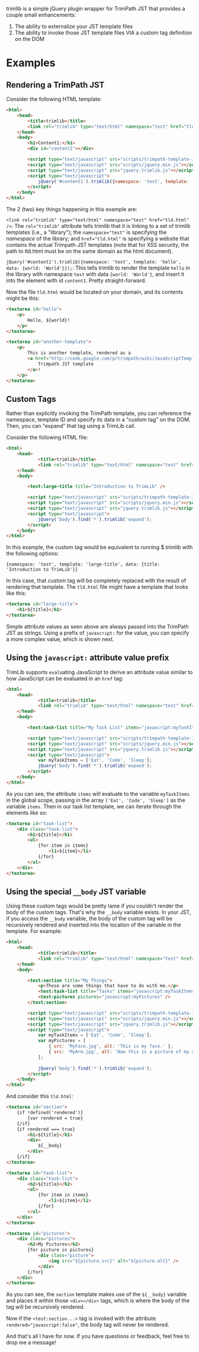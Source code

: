 trimlib is a simple jQuery plugin wrapper for TrimPath JST that provides a couple small enhancements:

1. The ability to externalize your JST template files
2. The ability to invoke those JST template files VIA a custom tag definition on the DOM

Examples
=========

Rendering a TrimPath JST
-------------------------

Consider the following HTML template:

```html
<html>
	<head>
		<title>trimlib</title>
		<link rel="trimlib" type="text/html" namespace="test" href="tld.html" />
	</head>
	<body>
		<h1>Content1:</h1>
		<div id="content1"></div>

		<script type="text/javascript" src="scripts/trimpath-template-1.0.38.js"></script>
		<script type="text/javascript" src="scripts/jquery.min.js"></script>
		<script type="text/javascript" src="jquery.trimlib.js"></script>
		<script type="text/javascript">
			jQuery('#content1').trimlib({namespace: 'test', template: 'hello', data: {world: 'World'}});
		</script>
	</body>
</html>
```

The 2 (two) key things happening in this example are:

`<link rel="trimlib" type="text/html" namespace="test" href="tld.html" />`: The `rel="trimlib"`
attribute tells trimlib that it is linking to a set of trimlib templates (i.e., a "library"); the 
`namespace="test"` is specifying the *namespace* of the library; and `href="tld.html"` is specifying
a website that contains the actual Trimpath JST templates (note that for XSS security, the path to
tld.html must be on the same domain as the html document).

`jQuery('#content1').trimlib({namespace: 'test', template: 'hello', data: {world: 'World'}});`: This
tells trimlib to render the template `hello` in the library with namespace `test` with data
`{world: 'World'}`, and insert it into the element with id `content1`. Pretty straight-forward.

Now the file `tld.html` would be located on your domain, and its contents might be this:

```html
<textarea id="hello">
	<p>
		Hello, ${world}!
	</p>
</textarea>

<textarea id="another-template">
	<p>
		This is another template, rendered as a 
		<a href="http://code.google.com/p/trimpath/wiki/JavaScriptTemplates" target="_blank">
			Trimpath JST template
		</a>!
	</p>
</textarea>
```

Custom Tags
------------

Rather than explicitly invoking the TrimPath template, you can reference the namespace, template ID
and specify its data in a "custom tag" on the DOM. Then, you can "expand" that tag using a TrimLib
call.

Consider the following HTML file:

```html
<html>
	<head>
			<title>trimlib</title>
			<link rel="trimlib" type="text/html" namespace="test" href="tld.html" />
	</head>
	<body>

		<test:large-title title="Introduction to TrimLib" />

		<script type="text/javascript" src="scripts/trimpath-template-1.0.38.js"></script>
		<script type="text/javascript" src="scripts/jquery.min.js"></script>
		<script type="text/javascript" src="jquery.trimlib.js"></script>
		<script type="text/javascript">
			jQuery('body').find('*').trimlib('expand');
		</script>
	</body>
</html>
```

In this example, the custom tag would be equivalent to running $.trimlib with the following options:

`{namespace: 'test', template: 'large-title', data: {title: 'Introduction to TrimLib'}}`

In this case, that custom tag will be completely replaced with the result of rendering that
template. The `tld.html` file might have a template that looks like this:

```html
<textarea id="large-title">
	<h1>${title}</h1>
</textarea>
```

Simple attribute values as seen above are always passed into the TrimPath JST as strings. Using a
prefix of `javascript:` for the value, you can specify a more complex value, which is shown next.

Using the `javascript:` attribute value prefix
-----------------------------------------------

TrimLib supports `eval`uating JavaScript to derive an attribute value similar to how JavaScript can
be evaluated in an `href` tag:

```html
<html>
	<head>
			<title>trimlib</title>
			<link rel="trimlib" type="text/html" namespace="test" href="tld.html" />
	</head>
	<body>

		<test:task-list title="My Task List" items="javascript:myTaskItems" />

		<script type="text/javascript" src="scripts/trimpath-template-1.0.38.js"></script>
		<script type="text/javascript" src="scripts/jquery.min.js"></script>
		<script type="text/javascript" src="jquery.trimlib.js"></script>
		<script type="text/javascript">
			var myTaskItems = ['Eat', 'Code', 'Sleep'];
			jQuery('body').find('*').trimlib('expand');
		</script>
	</body>
</html>
```

As you can see, the attribute `items` will evaluate to the variable `myTaskItems` in the global
scope, passing in the array `['Eat', 'Code', 'Sleep']` as the variable `items`. Then in our task
list template, we can iterate through the elements like so:

```html
<textarea id="task-list">
	<div class="task-list">
		<h1>${title}</h1>
		<ul>
			{for item in items}
				<li>${item}</li>
			{/for}
		</ul>
	</div>
</textarea>
```

Using the special `__body` JST variable
----------------------------------------

Using these custom tags would be pretty lame if you couldn't render the body of the custom tags.
That's why the `__body` variable exists. In your JST, if you access the `__body` variable, the body
of the custom tag will be recursively rendered and inserted into the location of the variable in the
template. For example:

```html
<html>
	<head>
			<title>trimlib</title>
			<link rel="trimlib" type="text/html" namespace="test" href="tld.html" />
	</head>
	<body>

		<test:section title="My Things">
			<p>These are some things that have to do with me.</p>
			<test:task-list title="Tasks" items="javascript:myTaskItems" />
			<test:pictures pictures="javascript:myPictures" />
		</test:section>

		<script type="text/javascript" src="scripts/trimpath-template-1.0.38.js"></script>
		<script type="text/javascript" src="scripts/jquery.min.js"></script>
		<script type="text/javascript" src="jquery.trimlib.js"></script>
		<script type="text/javascript">
			var myTaskItems = ['Eat', 'Code', 'Sleep'];
			var myPictures = [
				{ src: 'MyFace.jpg', alt: 'This is my face.' },
				{ src: 'MyArm.jpg', alt: 'Now this is a picture of my arm.' }
			];
				
			jQuery('body').find('*').trimlib('expand');
		</script>
	</body>
</html>
```

And consider this `tld.html`:

```html
<textarea id="section">
	{if !defined('rendered')}
		{var rendered = true}
	{/if}
	{if rendered === true}
		<h1>${title}</h1>
		<div>
			${__body}
		</div>
	{/if}
</textarea>

<textarea id="task-list">
	<div class="task-list">
		<h2>${title}</h2>
		<ul>
			{for item in items}
				<li>${item}</li>
			{/for}
		</ul>
	</div>
</textarea>

<textarea id="pictures">
	<div class="pictures">
		<h2>My Pictures</h2>
		{for picture in pictures}
			<div class="picture">
				<img src="${picture.src}" alt="${picture.alt}" />
			</div>
		{/for}
	</div>
</textarea>
```

As you can see, the `section` template makes use of the `${__body}` variable and places it within
those `<div></div>` tags, which is where the body of the tag will be recursively rendered.

Now if the `<test:section...>` tag is invoked with the attribute `rendered="javascript:false"`, the
body tag will never be rendered.

And that's all I have for now. If you have questions or feedback, feel free to drop me a message!

